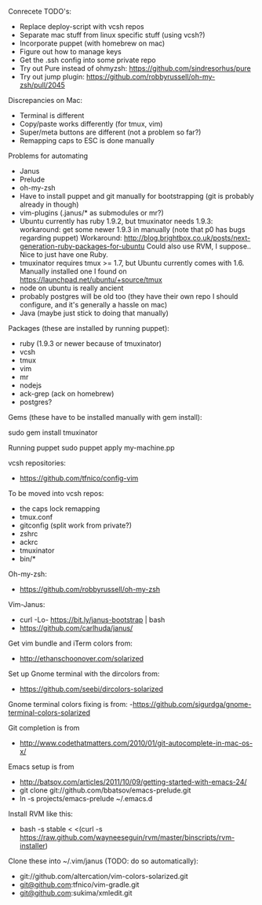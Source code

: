 Conrecete TODO's:
- Replace deploy-script with vcsh repos
- Separate mac stuff from linux specific stuff (using vcsh?)
- Incorporate puppet (with homebrew on mac)
- Figure out how to manage keys
- Get the .ssh config into some private repo
- Try out Pure instead of ohmyzsh: https://github.com/sindresorhus/pure
- Try out jump plugin: https://github.com/robbyrussell/oh-my-zsh/pull/2045

Discrepancies on Mac:
- Terminal is different
- Copy/paste works differently (for tmux, vim)
- Super/meta buttons are different (not a problem so far?)
- Remapping caps to ESC is done manually

Problems for automating
- Janus
- Prelude
- oh-my-zsh
- Have to install puppet and git manually for bootstrapping (git is
  probably already in though)
- vim-plugins (.janus/* as submodules or mr?)
- Ubuntu currently has ruby 1.9.2, but tmuxinator needs 1.9.3:
  workaround: get some newer 1.9.3 in manually (note that p0 has bugs
  regarding puppet)
  Workaround: http://blog.brightbox.co.uk/posts/next-generation-ruby-packages-for-ubuntu
  Could also use RVM, I suppose.. Nice to just have one Ruby.
- tmuxinator requires tmux >= 1.7, but Ubuntu currently comes with 1.6.
  Manually installed one I found on https://launchpad.net/ubuntu/+source/tmux
- node on ubuntu is really ancient
- probably postgres will be old too (they have their own repo I should
  configure, and it's generally a hassle on mac)
- Java (maybe just stick to doing that manually)

Packages (these are installed by running puppet):
- ruby (1.9.3 or newer because of tmuxinator)
- vcsh
- tmux
- vim
- mr
- nodejs
- ack-grep (ack on homebrew)
- postgres?

Gems (these have to be installed manually with gem install):

sudo gem install tmuxinator

Running puppet
  sudo puppet apply my-machine.pp

vcsh repositories:
- https://github.com/tfnico/config-vim

To be moved into vcsh repos:
- the caps lock remapping
- tmux.conf
- gitconfig (split work from private?)
- zshrc
- ackrc
- tmuxinator
- bin/*

Oh-my-zsh:
- https://github.com/robbyrussell/oh-my-zsh

Vim-Janus:
- curl -Lo- https://bit.ly/janus-bootstrap | bash
- https://github.com/carlhuda/janus/

Get vim bundle and iTerm colors from:
- http://ethanschoonover.com/solarized

Set up Gnome terminal with the dircolors from:
- https://github.com/seebi/dircolors-solarized

Gnome terminal colors fixing is from:
-https://github.com/sigurdga/gnome-terminal-colors-solarized

Git completion is from
- http://www.codethatmatters.com/2010/01/git-autocomplete-in-mac-os-x/

Emacs setup is from
- http://batsov.com/articles/2011/10/09/getting-started-with-emacs-24/
- git clone git://github.com/bbatsov/emacs-prelude.git
- ln -s projects/emacs-prelude ~/.emacs.d

Install RVM like this:
- bash -s stable < <(curl -s https://raw.github.com/wayneeseguin/rvm/master/binscripts/rvm-installer)

Clone these into ~/.vim/janus (TODO: do so automatically):
- git://github.com/altercation/vim-colors-solarized.git
- git@github.com:tfnico/vim-gradle.git
- git@github.com:sukima/xmledit.git
